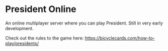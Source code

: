 # President Online
An online multiplayer server where you can play President. Still in very early development.

Check out the rules to the game here: https://bicyclecards.com/how-to-play/presidents/
